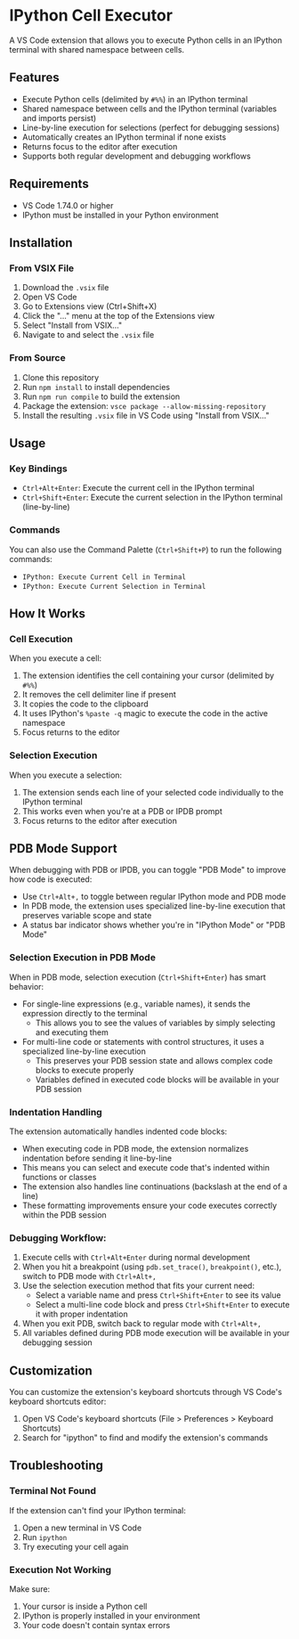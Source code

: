 # IPython Cell Executor

A VS Code extension that allows you to execute Python cells in an IPython terminal with shared namespace between cells.

## Features

- Execute Python cells (delimited by `#%%`) in an IPython terminal
- Shared namespace between cells and the IPython terminal (variables and imports persist)
- Line-by-line execution for selections (perfect for debugging sessions)
- Automatically creates an IPython terminal if none exists
- Returns focus to the editor after execution
- Supports both regular development and debugging workflows

## Requirements

- VS Code 1.74.0 or higher
- IPython must be installed in your Python environment

## Installation

### From VSIX File

1. Download the `.vsix` file
2. Open VS Code
3. Go to Extensions view (Ctrl+Shift+X)
4. Click the "..." menu at the top of the Extensions view
5. Select "Install from VSIX..."
6. Navigate to and select the `.vsix` file

### From Source

1. Clone this repository
2. Run `npm install` to install dependencies
3. Run `npm run compile` to build the extension
4. Package the extension: `vsce package --allow-missing-repository`
5. Install the resulting `.vsix` file in VS Code using "Install from VSIX..."

## Usage

### Key Bindings

- `Ctrl+Alt+Enter`: Execute the current cell in the IPython terminal
- `Ctrl+Shift+Enter`: Execute the current selection in the IPython terminal (line-by-line)

### Commands

You can also use the Command Palette (`Ctrl+Shift+P`) to run the following commands:

- `IPython: Execute Current Cell in Terminal`
- `IPython: Execute Current Selection in Terminal`

## How It Works

### Cell Execution

When you execute a cell:

1. The extension identifies the cell containing your cursor (delimited by `#%%`)
2. It removes the cell delimiter line if present
3. It copies the code to the clipboard
4. It uses IPython's `%paste -q` magic to execute the code in the active namespace
5. Focus returns to the editor

### Selection Execution

When you execute a selection:

1. The extension sends each line of your selected code individually to the IPython terminal
2. This works even when you're at a PDB or IPDB prompt
3. Focus returns to the editor after execution

## PDB Mode Support

When debugging with PDB or IPDB, you can toggle "PDB Mode" to improve how code is executed:

- Use `Ctrl+Alt+,` to toggle between regular IPython mode and PDB mode
- In PDB mode, the extension uses specialized line-by-line execution that preserves variable scope and state
- A status bar indicator shows whether you're in "IPython Mode" or "PDB Mode"

### Selection Execution in PDB Mode

When in PDB mode, selection execution (`Ctrl+Shift+Enter`) has smart behavior:

- For single-line expressions (e.g., variable names), it sends the expression directly to the terminal
  - This allows you to see the values of variables by simply selecting and executing them
- For multi-line code or statements with control structures, it uses a specialized line-by-line execution
  - This preserves your PDB session state and allows complex code blocks to execute properly
  - Variables defined in executed code blocks will be available in your PDB session

### Indentation Handling

The extension automatically handles indented code blocks:

- When executing code in PDB mode, the extension normalizes indentation before sending it line-by-line
- This means you can select and execute code that's indented within functions or classes
- The extension also handles line continuations (backslash at the end of a line)
- These formatting improvements ensure your code executes correctly within the PDB session

### Debugging Workflow:

1. Execute cells with `Ctrl+Alt+Enter` during normal development
2. When you hit a breakpoint (using `pdb.set_trace()`, `breakpoint()`, etc.), switch to PDB mode with `Ctrl+Alt+,`
3. Use the selection execution method that fits your current need:
   - Select a variable name and press `Ctrl+Shift+Enter` to see its value
   - Select a multi-line code block and press `Ctrl+Shift+Enter` to execute it with proper indentation
4. When you exit PDB, switch back to regular mode with `Ctrl+Alt+,`
5. All variables defined during PDB mode execution will be available in your debugging session


## Customization

You can customize the extension's keyboard shortcuts through VS Code's keyboard shortcuts editor:
1. Open VS Code's keyboard shortcuts (File > Preferences > Keyboard Shortcuts)
2. Search for "ipython" to find and modify the extension's commands

## Troubleshooting

### Terminal Not Found

If the extension can't find your IPython terminal:

1. Open a new terminal in VS Code
2. Run `ipython`
3. Try executing your cell again

### Execution Not Working

Make sure:

1. Your cursor is inside a Python cell
2. IPython is properly installed in your environment
3. Your code doesn't contain syntax errors
